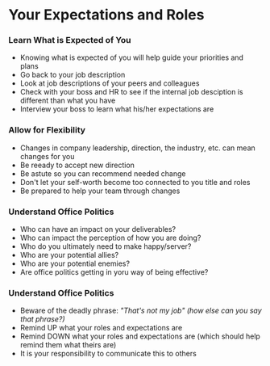 <div class="row divborder ">
    <h1 class="darkorange">Your Expectations and Roles</b></h1>
    <div class="innerdivborder">
    <h3 class="green">Learn What is Expected of You</h3>
        <ul>
            <li>Knowing what is expected of you will help guide your priorities and plans</li>
            <li>Go back to your job description</li>
            <li>Look at job descriptions of your peers and colleagues</li>
            <li>Check with your boss and HR to see if the internal job desciption is different than what you have</li>
            <li>Interview your boss to learn what his/her expectations are</li>
        </ul>
    </div>
    <div class="innerdivborder">
    <h3 class="green">Allow for Flexibility</h3>
        <ul>
            <li>Changes in company leadership, direction, the industry, etc. can mean changes for you</li>
            <li>Be reeady to accept new direction</li>
            <li>Be astute so you can recommend needed change</li>
            <li>Don't let your self-worth become too connected to you title and roles</li>
            <li>Be prepared to help your team through changes</li>
        </ul>
    </div>
    <div class="innerdivborder">
    <h3 class="green">Understand Office Politics</h3>
        <ul>
            <li>Who can have an impact on your deliverables?</li>
            <li>Who can impact the perception of how you are doing?</li>
            <li>Who do you ultimately need to make happy/server?</li>
            <li>Who are your potential allies?</li>
            <li>Who are your potential enemies?</li>
            <li>Are office politics getting in yoru way of being effective?</li>
        </ul>
    </div>
    <div class="innerdivborder">
    <h3 class="green">Understand Office Politics</h3>
        <ul>
            <li>Beware of the deadly phrase: <i>"That's not my job" (how else can you say that phrase?)</i></li>
            <li>Remind UP what your roles and expectations are</li>
            <li>Remind DOWN what your roles and expectations are (which should help remind them what theirs are)</li>
            <li>It is your responsibility to communicate this to others</li>
        </ul>
    </div>
</div>